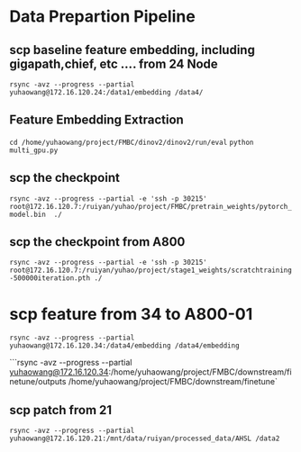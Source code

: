 # Data Prepartion Pipeline
## scp baseline feature embedding, including gigapath,chief, etc .... from 24 Node
```rsync -avz --progress --partial yuhaowang@172.16.120.24:/data1/embedding /data4/```
## Feature Embedding Extraction
```cd /home/yuhaowang/project/FMBC/dinov2/dinov2/run/eval```
```python multi_gpu.py```

## scp the checkpoint 
```rsync -avz --progress --partial -e 'ssh -p 30215' root@172.16.120.7:/ruiyan/yuhao/project/FMBC/pretrain_weights/pytorch_model.bin  ./``` 


## scp the checkpoint from A800
```rsync -avz --progress --partial -e 'ssh -p 30215' root@172.16.120.7:/ruiyan/yuhao/project/stage1_weights/scratchtraining-500000iteration.pth ./ ```


# scp feature from 34 to A800-01

```rsync -avz --progress --partial yuhaowang@172.16.120.34:/data4/embedding /data4/embedding```

```rsync -avz --progress --partial yuhaowang@172.16.120.34:/home/yuhaowang/project/FMBC/downstream/finetune/outputs /home/yuhaowang/project/FMBC/downstream/finetune`

## scp patch from 21
```rsync -avz --progress --partial yuhaowang@172.16.120.21:/mnt/data/ruiyan/processed_data/AHSL /data2```